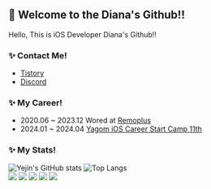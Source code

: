 ##  Welcome to the Diana's Github!!
Hello, This is iOS Developer Diana's Github!!</br>

### ✨ Contact Me!
- [Tistory](https://devdiana.tistory.com/)</br>
- [Discord](https://discordapp.com/users/509326610281791498)</br>

### ✨ My Career!
- 2020.06 ~ 2023.12 Wored at [Remoplus](https://www.kr.remoplus.co/)</br>
- 2024.01 ~ 2024.04 [Yagom iOS Career Start Camp 11th](https://www.yagom-academy.kr/about)</br>

### ✨ My Stats!
![Yejin's GitHub stats](https://github-readme-stats.vercel.app/api?username=diana-yjh&show_icons=true)
![Top Langs](https://github-readme-stats.vercel.app/api/top-langs/?username=diana-yjh&layout=compact)
</br>
<img src="https://img.shields.io/badge/Swift-F05138?style=flat&logo=Swift&logoColor=white"/>
<img src="https://img.shields.io/badge/iOS-000000?style=flat&logo=iOS&logoColor=white"/>
<img src="https://img.shields.io/badge/Xcode-2478FF?style=flat&logo=Xcode&logoColor=white"/>
<img src="https://img.shields.io/badge/Git-F05032?style=flat&logo=Git&logoColor=white"/>
<img src="https://img.shields.io/badge/Figma-A566FF?style=flat&logo=figma&logoColor=white"/>
